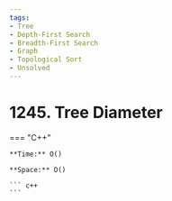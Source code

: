 ```yaml
---
tags:
- Tree
- Depth-First Search
- Breadth-First Search
- Graph
- Topological Sort
- Unsolved
---
```



# 1245. Tree Diameter

=== "C++"

    **Time:** O()

    **Space:** O()

    ``` c++
    ```